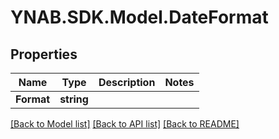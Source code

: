 # YNAB.SDK.Model.DateFormat
## Properties

Name | Type | Description | Notes
------------ | ------------- | ------------- | -------------
**Format** | **string** |  | 

[[Back to Model list]](../README.md#documentation-for-models) [[Back to API list]](../README.md#documentation-for-api-endpoints) [[Back to README]](../README.md)

